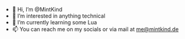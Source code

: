 - 👋 Hi, I’m @MintKind
- 👀 I’m interested in anything technical
- 🌱 I’m currently learning some Lua
- 📫 You can reach me on my socials or via mail at me@mintkind.de 

<!---
MintKind/MintKind is a ✨ special ✨ repository because its `README.md` (this file) appears on your GitHub profile.
You can click the Preview link to take a look at your changes.
--->
